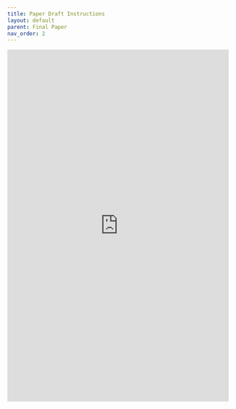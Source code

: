 ```yaml
---
title: Paper Draft Instructions
layout: default
parent: Final Paper
nav_order: 2
---
```

<iframe 
    src="https://docs.google.com/document/d/e/2PACX-1vTzk0SiCb69mmWXhZnLD5PfWwyCRfUW2uaFwqaCj5XSbftDzmgFnoChcNLsjcjCbvFrxij2aiRSJKUP/pub?embedded=true" 
    width="100%" 
    height="800px" 
    frameborder="0" 
    allowfullscreen>
</iframe>
